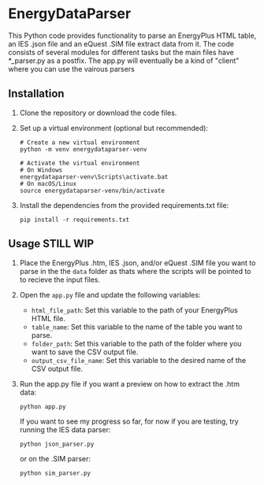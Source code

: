 # EnergyDataParser

This Python code provides functionality to parse an EnergyPlus HTML table, an IES .json file and an eQuest .SIM file extract data from it. The code consists of several modules for different tasks but the main files have \*\_parser.py as a postfix. The app.py will eventually be a kind of "client" where you can use the vairous parsers

## Installation

1. Clone the repository or download the code files.

2. Set up a virtual environment (optional but recommended):

   ```shell
   # Create a new virtual environment
   python -m venv energydataparser-venv

   # Activate the virtual environment
   # On Windows
   energydataparser-venv\Scripts\activate.bat
   # On macOS/Linux
   source energydataparser-venv/bin/activate
   ```

3. Install the dependencies from the provided requirements.txt file:
   ```shell
   pip install -r requirements.txt
   ```

## Usage STILL WIP

1. Place the EnergyPlus .htm, IES .json, and/or eQuest .SIM file you want to parse in the the `data` folder as thats where the scripts will be pointed to to recieve the input files.


2. Open the `app.py` file and update the following variables:

   - `html_file_path`: Set this variable to the path of your EnergyPlus HTML file.
   - `table_name`: Set this variable to the name of the table you want to parse.
   - `folder_path`: Set this variable to the path of the folder where you want to save the CSV output file.
   - `output_csv_file_name`: Set this variable to the desired name of the CSV output file.

3. Run the app.py file if you want a preview on how to extract the .htm data:

   ```shell
   python app.py
   ```

   If you want to see my progress so far, for now if you are testing, try running the IES data parser:

   ```shell
   python json_parser.py
   ```

   or on the .SIM parser:

   ```shell
   python sim_parser.py
   ```

